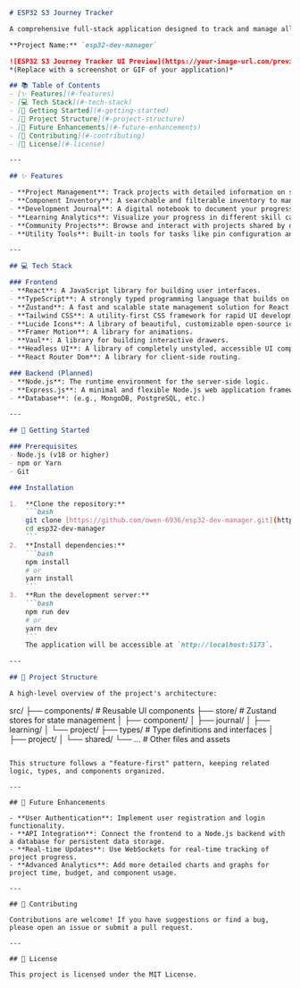 ````markdown
# ESP32 S3 Journey Tracker

A comprehensive full-stack application designed to track and manage all aspects of your embedded systems development journey, with a special focus on ESP32 S3 projects.

**Project Name:** `esp32-dev-manager`

![ESP32 S3 Journey Tracker UI Preview](https://your-image-url.com/preview.png)
*(Replace with a screenshot or GIF of your application)*

## 📚 Table of Contents
- [✨ Features](#-features)
- [💻 Tech Stack](#-tech-stack)
- [🚀 Getting Started](#-getting-started)
- [📁 Project Structure](#-project-structure)
- [🔮 Future Enhancements](#-future-enhancements)
- [🤝 Contributing](#-contributing)
- [📄 License](#-license)

---

## ✨ Features

- **Project Management**: Track projects with detailed information on status, progress, budget, and deadlines.
- **Component Inventory**: A searchable and filterable inventory to manage your electronic components, including quantity, price, and usage.
- **Development Journal**: A digital notebook to document your progress, problems, and learning insights.
- **Learning Analytics**: Visualize your progress in different skill categories with learning metrics.
- **Community Projects**: Browse and interact with projects shared by other developers.
- **Utility Tools**: Built-in tools for tasks like pin configuration and power consumption calculation.

---

## 💻 Tech Stack

### Frontend
- **React**: A JavaScript library for building user interfaces.
- **TypeScript**: A strongly typed programming language that builds on JavaScript.
- **Zustand**: A fast and scalable state management solution for React.
- **Tailwind CSS**: A utility-first CSS framework for rapid UI development.
- **Lucide Icons**: A library of beautiful, customizable open-source icons.
- **Framer Motion**: A library for animations.
- **Vaul**: A library for building interactive drawers.
- **Headless UI**: A library of completely unstyled, accessible UI components.
- **React Router Dom**: A library for client-side routing.

### Backend (Planned)
- **Node.js**: The runtime environment for the server-side logic.
- **Express.js**: A minimal and flexible Node.js web application framework.
- **Database**: (e.g., MongoDB, PostgreSQL, etc.)

---

## 🚀 Getting Started

### Prerequisites
- Node.js (v18 or higher)
- npm or Yarn
- Git

### Installation

1.  **Clone the repository:**
    ```bash
    git clone [https://github.com/owen-6936/esp32-dev-manager.git](https://github.com/owen-6936/esp32-dev-manager.git)
    cd esp32-dev-manager
    ```
2.  **Install dependencies:**
    ```bash
    npm install
    # or
    yarn install
    ```
3.  **Run the development server:**
    ```bash
    npm run dev
    # or
    yarn dev
    ```
    The application will be accessible at `http://localhost:5173`.

---

## 📁 Project Structure

A high-level overview of the project's architecture:

````

src/
├── components/          \# Reusable UI components
├── store/               \# Zustand stores for state management
│   ├── component/
│   ├── journal/
│   ├── learning/
│   └── project/
├── types/               \# Type definitions and interfaces
│   ├── project/
│   └── shared/
└── ...                  \# Other files and assets

```

This structure follows a "feature-first" pattern, keeping related logic, types, and components organized.

---

## 🔮 Future Enhancements

- **User Authentication**: Implement user registration and login functionality.
- **API Integration**: Connect the frontend to a Node.js backend with a database for persistent data storage.
- **Real-time Updates**: Use WebSockets for real-time tracking of project progress.
- **Advanced Analytics**: Add more detailed charts and graphs for project time, budget, and component usage.

---

## 🤝 Contributing

Contributions are welcome! If you have suggestions or find a bug, please open an issue or submit a pull request.

---

## 📄 License

This project is licensed under the MIT License.
```
